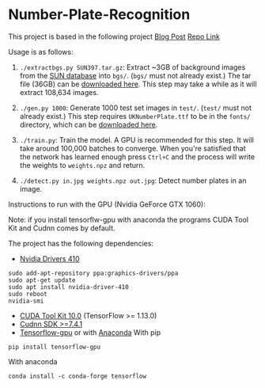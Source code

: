 # Number-Plate-Recognition

This project is based in the following project [Blog Post](http://matthewearl.github.io/2016/05/06/cnn-anpr/)
[Repo Link](https://github.com/matthewearl/deep-anpr) 

Usage is as follows:

1. `./extractbgs.py SUN397.tar.gz`: Extract ~3GB of background images from the [SUN database](http://groups.csail.mit.edu/vision/SUN/)
   into `bgs/`. (`bgs/` must not already exist.) The tar file (36GB) can be [downloaded here](http://vision.princeton.edu/projects/2010/SUN/SUN397.tar.gz).
   This step may take a while as it will extract 108,634 images.

2. `./gen.py 1000`: Generate 1000 test set images in `test/`. (`test/` must not
    already exist.) This step requires `UKNumberPlate.ttf` to be in the
    `fonts/` directory, which can be
    [downloaded here](http://www.dafont.com/uk-number-plate.font).

3. `./train.py`: Train the model. A GPU is recommended for this step. It will
   take around 100,000 batches to converge. When you're satisfied that the
   network has learned enough press `Ctrl+C` and the process will write the
   weights to `weights.npz` and return.

4. `./detect.py in.jpg weights.npz out.jpg`: Detect number plates in an image.

Instructions to run with the GPU (Nvidia GeForce GTX 1060):

Note: if you install tensorflw-gpu with anaconda the programs CUDA Tool Kit and Cudnn comes by default.

The project has the following dependencies:
* [Nvidia Drivers 410](https://www.nvidia.com/Download/index.aspx?lang=en-us)
```
sudo add-apt-repository ppa:graphics-drivers/ppa
sudo apt-get update
sudo apt install nvidia-driver-410
sudo reboot
nvidia-smi
```
* [CUDA Tool Kit 10.0](https://developer.nvidia.com/cuda-downloads) (TensorFlow >= 1.13.0)
* [Cudnn SDK >=7.4.1](https://developer.nvidia.com/cudnn)
* [Tensorflow-gpu](https://www.tensorflow.org/install/gpu) or with [Anaconda](https://anaconda.org/conda-forge/tensorflow)
With pip
```
pip install tensorflow-gpu 
```
With anaconda
```
conda install -c conda-forge tensorflow 
```
